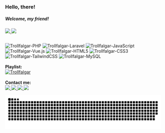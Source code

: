 ### Hello, there!
##### Welcome, my friend!

<div>
  <a href="https://github.com/trollfalgar">
    <img height="180em" src="https://github-readme-stats.vercel.app/api?username=trollfalgar&show_icons=true&theme=tokyonight&include_all_commits=true&count_private=true"/>
    <img height="180em" src="https://github-readme-stats.vercel.app/api/top-langs/?username=trollfalgar&layout=compact&langs_count=10&theme=tokyonight"/>
  </a>
</div>

##

<div>
  <img alt="Trollfalgar-PHP" src="https://img.shields.io/badge/PHP-777BB4?style=for-the-badge&logo=php&logoColor=white">
  <img alt="Trollfalgar-Laravel" src="https://img.shields.io/badge/Laravel-FF2D20?style=for-the-badge&logo=laravel&logoColor=white">
  <img alt="Trollfalgar-JavaScript" src="https://img.shields.io/badge/JavaScript-F7DF1E?style=for-the-badge&logo=javascript&logoColor=black">
  <img alt="Trollfalgar-Vue.js" src="https://img.shields.io/badge/Vue.js-35495E?style=for-the-badge&logo=vue.js&logoColor=4FC08D">
  <img alt="Trollfalgar-HTML5" src="https://img.shields.io/badge/HTML5-E34F26?style=for-the-badge&logo=html5&logoColor=white">
  <img alt="Trollfalgar-CSS3" src="https://img.shields.io/badge/CSS3-1572B6?style=for-the-badge&logo=css3&logoColor=white">
  <img alt="Trollfalgar-TailwindCSS" src="https://img.shields.io/badge/Tailwind_CSS-38B2AC?style=for-the-badge&logo=tailwind-css&logoColor=white">
  <img alt="Trollfalgar-MySQL" src="https://img.shields.io/badge/MySQL-00000F?style=for-the-badge&logo=mysql&logoColor=white">
</div>

<br>

<div>
  <b>Playlist:</b><br>
  <a href="https://open.spotify.com/playlist/1Apc3ax8PtQoILHL08jJ41?si=4527ea0e9d104d09">
    <img alt="Trollfalgar" src="https://img.shields.io/badge/Spotify-1ED760?&style=for-the-badge&logo=spotify&logoColor=white">
  </a>
</div>

 <br>
 
<div> 
  <b>Contact me:</b><br>
  <a href="https://instagram.com/trollfalgar" target="_blank">
    <img src="https://img.shields.io/badge/-Instagram-%23E4405F?style=for-the-badge&logo=instagram&logoColor=white" target="_blank">
  </a>
  <a href="https://twitter.com/TheTrollfalgar" target="_blank">
    <img src="https://img.shields.io/badge/Twitter-1DA1F2?style=for-the-badge&logo=twitter&logoColor=white" target="_blank">
  </a> 
  <a href = "mailto:trollfalgar@gmail.com">
    <img src="https://img.shields.io/badge/Gmail-D14836?style=for-the-badge&logo=gmail&logoColor=white" target="_blank">
  </a>
  <a href="https://www.linkedin.com/in/tiago-the-oliveira" target="_blank">
    <img src="https://img.shields.io/badge/-LinkedIn-%230077B5?style=for-the-badge&logo=linkedin&logoColor=white" target="_blank">
  </a> 
  
 <br>
  
  ![Snake animation](https://github.com/trollfalgar/trollfalgar/blob/output/github-contribution-grid-snake.svg)
</div>
